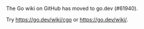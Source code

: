 The Go wiki on GitHub has moved to go.dev (#61940).

Try <https://go.dev/wiki/cgo> or <https://go.dev/wiki/>.


